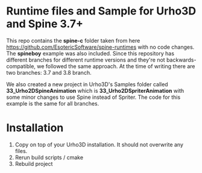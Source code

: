# Runtime files and Sample for Urho3D and Spine 3.7+

This repo contains the **spine-c** folder taken from here https://github.com/EsotericSoftware/spine-runtimes with no code changes. The **spineboy** example was also included. Since this repository has different branches for different runtime versions and they're not backwards-compatible, we followed the same approach. At the time of writing there are two branches: 3.7 and 3.8 branch. 

We also created a new project in Urho3D's Samples folder called **33_Urho2DSpineAnimation** which is **33_Urho2DSpriterAnimation** with some minor changes to use Spine instead of Spriter. The code for this example is the same for all branches.

# Installation

1. Copy on top of your Urho3D installation. It should not overwrite any files.
2. Rerun build scripts / cmake
3. Rebuild project


